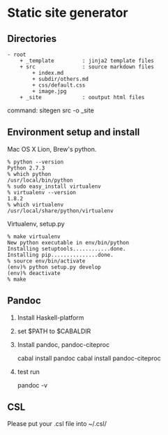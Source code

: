 # Static site generator

## Directories

    - root
        + _template         : jinja2 template files
        + src               : source markdown files
            + index.md
            + subdir/others.md
            + css/default.css
            + image.jpg
        + _site             : ooutput html files

command:
    sitegen src -o _site

## Environment setup and install

Mac OS X Lion, Brew's python.

    % python --version
    Python 2.7.3
    % which python
    /usr/local/bin/python
    % sudo easy_install virtualenv
    % virtualenv --version
    1.8.2
    % which virtualenv
    /usr/local/share/python/virtualenv

Virtualenv, setup.py

    % make virtualenv
    New python executable in env/bin/python
    Installing setuptools............done.
    Installing pip...............done.
    % source env/bin/activate
    (env)% python setup.py develop
    (env)% deactivate
    % make

## Pandoc

1. Install Haskell-platform
2. set $PATH to $CABALDIR
3. Install pandoc, pandoc-citeproc

    cabal install pandoc
    cabal install pandoc-citeproc

4. test run

    pandoc -v
    
## CSL

Please put your .csl file into ~/.csl/
